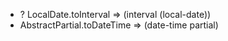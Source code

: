 * ? LocalDate.toInterval => (interval (local-date))
* AbstractPartial.toDateTime => (date-time partial)
